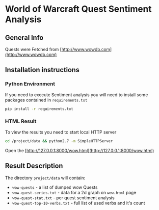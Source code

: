 # World of Warcraft Quest Sentiment Analysis

## General Info

Quests were Fetched from [http://www.wowdb.com](http://www.wowdb.com)

## Installation instructions

### Python Environment

If you need to execute Sentiment analysis you will need to install some packages contained in `requirements.txt`

```bash
pip install -r requirements.txt
```

### HTML Result

To view the results you need to start local HTTP server

```bash
cd /project/data && python2.7 -m SimpleHTTPServer
```

Open the [http://127.0.0.1:8000/wow.html](http://127.0.0.1:8000/wow.html)

## Result Description

The directory `project/data` will contain:

  * `wow-quests` - a list of dumped wow Quests
  * `wow-quest-series.txt` - data for a 2d graph on `wow.html` page
  * `wow-quest-stat.txt` - per quest sentiment analysis
  * `wow-quest-top-10-verbs.txt` - full list of used verbs and it's count